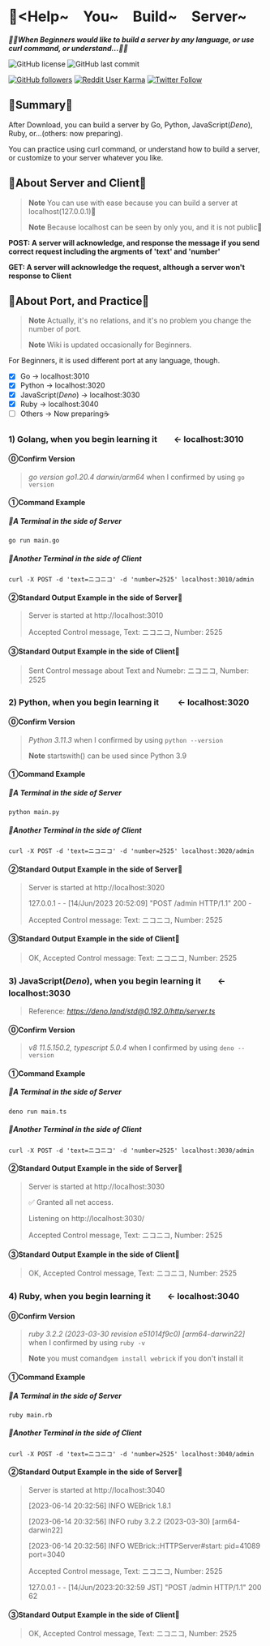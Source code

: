 # 🥳<Help~　You~　Build~　Server~
__*🚴‍♀️When Beginners would like to build a server by any language, or use curl command, or understand...🚴‍♂️*__

![GitHub license](https://img.shields.io/github/license/myon-bioinformatics/HelpYouBuildServer)
![GitHub last commit](https://img.shields.io/github/last-commit/myon-bioinformatics/HelpYouBuildServer)

[![GitHub followers](https://img.shields.io/github/followers/myon-bioinformatics?style=social)](https://github.com/myon-bioinformatics)
[![Reddit User Karma](https://img.shields.io/reddit/user-karma/combined/myon_reddit?style=social)](https://www.reddit.com/user/myon_reddit/)
[![Twitter Follow](https://img.shields.io/twitter/follow/myonitbusiness?style=social)](https://twitter.com/myonitbusiness)

## 🦊Summary🦊
After Download, you can build a server by Go, Python, JavaScript(*Deno*), Ruby, or...(others: now preparing).

You can practice using curl command, or understand how to build a server, 
or customize to your server whatever you like.

## 🐼About Server and Client🐼
> __Note__ You can use with ease because you can build a server at localhost(127.0.0.1)🫶
> 
> __Note__ Because localhost can be seen by only you, and it is not public🤠

**POST: A server will acknowledge, and response the message if you send correct request including the argments of 'text' and 'number'**

**GET: A server will acknowledge the request, although a server won't response to Client**

## 🐸About Port, and Practice🐸
> __Note__ Actually, it's no relations, and it's no problem you change the number of port.
> 
> __Note__ Wiki is updated occasionally for Beginners.

For Beginners, it is used different port at any language, though.

- [x] Go -> localhost:3010
- [x] Python -> localhost:3020
- [x] JavaScript(*Deno*) -> localhost:3030
- [x] Ruby  -> localhost:3040
- [ ] Others -> Now preparing☕️

### 1) Golang, when you begin learning it　　<- localhost:3010　　　
#### ⓪Confirm Version
> *go version go1.20.4 darwin/arm64* when I confirmed by using ```go version```

#### ①Command Example

##### 🎂A Terminal in the side of Server
```
go run main.go 
```

##### 🎸Another Terminal in the side of Client
```
curl -X POST -d 'text=ニコニコ' -d 'number=2525' localhost:3010/admin
```

#### ②Standard Output Example in the side of Server🎂
> Server is started at http://localhost:3010
> 
> Accepted Control message, Text: ニコニコ, Number: 2525

#### ③Standard Output Example in the side of Client🎸
> Sent Control message about Text and Numebr: ニコニコ, Number: 2525


### 2) Python, when you begin learning it 　　<- localhost:3020
#### ⓪Confirm Version
> *Python 3.11.3* when I confirmed by using ```python --version```
> 
> __Note__ startswith() can be used since Python 3.9

#### ①Command Example

##### 🎂A Terminal in the side of Server
```
python main.py
```

##### 🎸Another Terminal in the side of Client
```
curl -X POST -d 'text=ニコニコ' -d 'number=2525' localhost:3020/admin
```

#### ②Standard Output Example in the side of Server🎂
> Server is started at http://localhost:3020
>
> 127.0.0.1 - - [14/Jun/2023 20:52:09] "POST /admin HTTP/1.1" 200 -
> 
> Accepted Control message: Text: ニコニコ, Number: 2525

#### ③Standard Output Example in the side of Client🎸
> OK, Accepted Control message: Text: ニコニコ, Number: 2525

### 3) JavaScript(*Deno*), when you begin learning it　　<- localhost:3030　　　

> Reference: *https://deno.land/std@0.192.0/http/server.ts* 

#### ⓪Confirm Version
> *v8 11.5.150.2, typescript 5.0.4* when I confirmed by using ```deno --version```

#### ①Command Example

##### 🎂A Terminal in the side of Server
```
deno run main.ts
```

##### 🎸Another Terminal in the side of Client
```
curl -X POST -d 'text=ニコニコ' -d 'number=2525' localhost:3030/admin
```

#### ②Standard Output Example in the side of Server🎂
> Server is started at http://localhost:3030
> 
> ✅ Granted all net access.
> 
> Listening on http://localhost:3030/
> 
> Accepted Control message, Text: ニコニコ, Number: 2525

#### ③Standard Output Example in the side of Client🎸
> OK, Accepted Control message, Text: ニコニコ, Number: 2525


### 4) Ruby, when you begin learning it　　<- localhost:3040　　　
#### ⓪Confirm Version

> *ruby 3.2.2 (2023-03-30 revision e51014f9c0) [arm64-darwin22]* when I confirmed by using ```ruby -v```
> 
>__Note__ you must comand```gem install webrick``` if you don't install it

#### ①Command Example

##### 🎂A Terminal in the side of Server
```
ruby main.rb
```

##### 🎸Another Terminal in the side of Client
```
curl -X POST -d 'text=ニコニコ' -d 'number=2525' localhost:3040/admin
```

#### ②Standard Output Example in the side of Server🎂
> Server is started at http://localhost:3040
>
> [2023-06-14 20:32:56] INFO  WEBrick 1.8.1
>
> [2023-06-14 20:32:56] INFO  ruby 3.2.2 (2023-03-30) [arm64-darwin22]
>
> [2023-06-14 20:32:56] INFO  WEBrick::HTTPServer#start: pid=41089 port=3040
>
> Accepted Control message, Text: ニコニコ, Number: 2525
>
> 127.0.0.1 - - [14/Jun/2023:20:32:59 JST] "POST /admin HTTP/1.1" 200 62

#### ③Standard Output Example in the side of Client🎸
> OK, Accepted Control message, Text: ニコニコ, Number: 2525

